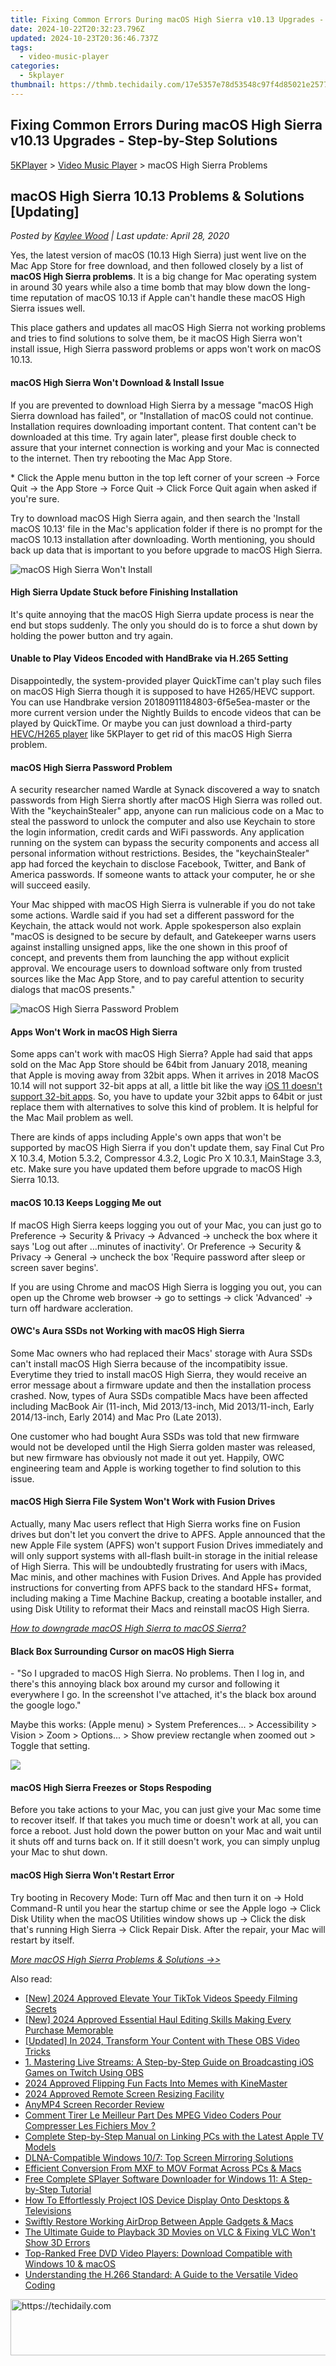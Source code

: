 ```yaml
---
title: Fixing Common Errors During macOS High Sierra v10.13 Upgrades - Step-by-Step Solutions
date: 2024-10-22T20:32:23.796Z
updated: 2024-10-23T20:36:46.737Z
tags:
  - video-music-player
categories:
  - 5kplayer
thumbnail: https://thmb.techidaily.com/17e5357e78d53548c97f4d85021e25770f5faa06fc039457c29951eca12e67ea.jpg
---
```


## Fixing Common Errors During macOS High Sierra v10.13 Upgrades - Step-by-Step Solutions

[5KPlayer](https://tools.techidaily.com/5kplayer/products/) \> [Video Music Player](https://tools.techidaily.com/5kplayer/video-music-player/) \> macOS High Sierra Problems 

## macOS High Sierra 10.13 Problems & Solutions \[Updating\]

 _Posted by [Kaylee Wood](https://www.quora.com/profile/Amanda-Hu-21) | Last update: April 28, 2020_

Yes, the latest version of macOS (10.13 High Sierra) just went live on the Mac App Store for free download, and then followed closely by a list of **macOS High Sierra problems**. It is a big change for Mac operating system in around 30 years while also a time bomb that may blow down the long-time reputation of macOS 10.13 if Apple can't handle these macOS High Sierra issues well. 

This place gathers and updates all macOS High Sierra not working problems and tries to find solutions to solve them, be it macOS High Sierra won't install issue, High Sierra password problems or apps won't work on macOS 10.13.

#### **macOS High Sierra Won't Download & Install Issue**

If you are prevented to download High Sierra by a message "macOS High Sierra download has failed", or "Installation of macOS could not continue. Installation requires downloading important content. That content can't be downloaded at this time. Try again later", please first double check to assure that your internet connection is working and your Mac is connected to the internet. Then try rebooting the Mac App Store.

\* Click the Apple menu button in the top left corner of your screen -> Force Quit -> the App Store -> Force Quit -> Click Force Quit again when asked if you're sure.

Try to download macOS High Sierra again, and then search the 'Install macOS 10.13' file in the Mac's application folder if there is no prompt for the macOS 10.13 installation after downloading. Worth mentioning, you should back up data that is important to you before upgrade to macOS High Sierra.

![macOS High Sierra Won't Install](https://www.5kplayer.com/video-music-player/img/high-sierra-wont-install.jpg) 

#### **High Sierra Update Stuck before Finishing Installation**

It's quite annoying that the macOS High Sierra update process is near the end but stops suddenly. The only you should do is to force a shut down by holding the power button and try again.

#### **Unable to Play Videos Encoded with HandBrake via H.265 Setting**

Disappointedly, the system-provided player QuickTime can't play such files on macOS High Sierra though it is supposed to have H265/HEVC support. You can use Handbrake version 20180911184803-6f5e5ea-master or the more current version under the Nightly Builds to encode videos that can be played by QuickTime. Or maybe you can just download a third-party [HEVC/H265 player](https://tools.techidaily.com/5kplayer/video-music-player/) like 5KPlayer to get rid of this macOS High Sierra problem.

#### **macOS High Sierra Password Problem**

A security researcher named Wardle at Synack discovered a way to snatch passwords from High Sierra shortly after macOS High Sierra was rolled out. With the "keychainStealer" app, anyone can run malicious code on a Mac to steal the password to unlock the computer and also use Keychain to store the login information, credit cards and WiFi passwords. Any application running on the system can bypass the security components and access all personal information without restrictions. Besides, the "keychainStealer" app had forced the keychain to disclose Facebook, Twitter, and Bank of America passwords. If someone wants to attack your computer, he or she will succeed easily.

Your Mac shipped with macOS High Sierra is vulnerable if you do not take some actions. Wardle said if you had set a different password for the Keychain, the attack would not work. Apple spokesperson also explain "macOS is designed to be secure by default, and Gatekeeper warns users against installing unsigned apps, like the one shown in this proof of concept, and prevents them from launching the app without explicit approval. We encourage users to download software only from trusted sources like the Mac App Store, and to pay careful attention to security dialogs that macOS presents."

![macOS High Sierra Password Problem](https://www.5kplayer.com/video-music-player/img/high-sierra-password-issue.jpg) 

#### **Apps Won't Work in macOS High Sierra**

Some apps can't work with macOS High Sierra? Apple had said that apps sold on the Mac App Store should be 64bit from January 2018, meaning that Apple is moving away from 32bit apps. When it arrives in 2018 MacOS 10.14 will not support 32-bit apps at all, a little bit like the way [iOS 11 doesn't support 32-bit apps](https://tools.techidaily.com/5kplayer/iphone-manager/). So, you have to update your 32bit apps to 64bit or just replace them with alternatives to solve this kind of problem. It is helpful for the Mac Mail problem as well.

There are kinds of apps including Apple's own apps that won't be supported by macOS High Sierra if you don't update them, say Final Cut Pro X 10.3.4, Motion 5.3.2, Compressor 4.3.2, Logic Pro X 10.3.1, MainStage 3.3, etc. Make sure you have updated them before upgrade to macOS High Sierra 10.13.

#### **macOS 10.13 Keeps Logging Me out**

If macOS High Sierra keeps logging you out of your Mac, you can just go to Preference -> Security & Privacy -> Advanced -> uncheck the box where it says 'Log out after …minutes of inactivity'. Or Preference -> Security & Privacy -> General -> uncheck the box 'Require password after sleep or screen saver begins'.

If you are using Chrome and macOS High Sierra is logging you out, you can open up the Chrome web browser -> go to settings -> click 'Advanced' -> turn off hardware accleration.

#### **OWC's Aura SSDs not Working with macOS High Sierra**

Some Mac owners who had replaced their Macs' storage with Aura SSDs can't install macOS High Sierra because of the incompatibity issue. Everytime they tried to install macOS High Sierra, they would receive an error message about a firmware update and then the installation process crashed. Now, types of Aura SSDs compatible Macs have been affected including MacBook Air (11-inch, Mid 2013/13-inch, Mid 2013/11-inch, Early 2014/13-inch, Early 2014) and Mac Pro (Late 2013).

One customer who had bought Aura SSDs was told that new firmware would not be developed until the High Sierra golden master was released, but new firmware has obviously not made it out yet. Happily, OWC engineering team and Apple is working together to find solution to this issue.

#### **macOS High Sierra File System Won't Work with Fusion Drives**

Actually, many Mac users reflect that High Sierra works fine on Fusion drives but don't let you convert the drive to APFS. Apple announced that the new Apple File system (APFS) won't support Fusion Drives immediately and will only support systems with all-flash built-in storage in the initial release of High Sierra. This will be undoubtedly frustrating for users with iMacs, Mac minis, and other machines with Fusion Drives. And Apple has provided instructions for converting from APFS back to the standard HFS+ format, including making a Time Machine Backup, creating a bootable installer, and using Disk Utility to reformat their Macs and reinstall macOS High Sierra.

_[How to downgrade macOS High Sierra to macOS Sierra?](https://tools.techidaily.com/5kplayer/iphone-manager/)_

#### **Black Box Surrounding Cursor on macOS High Sierra**

\- "So I upgraded to macOS High Sierra. No problems. Then I log in, and there's this annoying black box around my cursor and following it everywhere I go. In the screenshot I've attached, it's the black box around the google logo."

Maybe this works: (Apple menu) > System Preferences... > Accessibility > Vision > Zoom > Options... > Show preview rectangle when zoomed out > Toggle that setting.

![](https://www.5kplayer.com/video-music-player/img/high-sierra-black-cursor.jpg) 

#### **macOS High Sierra Freezes or Stops Respoding**

Before you take actions to your Mac, you can just give your Mac some time to recover itself. If that takes you much time or doesn't work at all, you can force a reboot. Just hold down the power button on your Mac and wait until it shuts off and turns back on. If it still doesn't work, you can simply unplug your Mac to shut down.

#### **macOS High Sierra Won't Restart Error**

Try booting in Recovery Mode: Turn off Mac and then turn it on -> Hold Command-R until you hear the startup chime or see the Apple logo -> Click Disk Utility when the macOS Utilities window shows up -> Click the disk that's running High Sierra -> Click Repair Disk. After the repair, your Mac will restart by itself.

_[More macOS High Sierra Problems & Solutions ->>](https://discussions.apple.com/community/mac%5Fos/high%5Fsierra)_

<ins class="adsbygoogle"
     style="display:block"
     data-ad-format="autorelaxed"
     data-ad-client="ca-pub-7571918770474297"
     data-ad-slot="1223367746"></ins>

<ins class="adsbygoogle"
     style="display:block"
     data-ad-client="ca-pub-7571918770474297"
     data-ad-slot="8358498916"
     data-ad-format="auto"
     data-full-width-responsive="true"></ins>

<span class="atpl-alsoreadstyle">Also read:</span>
<div><ul>
<li><a href="https://tiktok-video-files.techidaily.com/new-2024-approved-elevate-your-tiktok-videos-speedy-filming-secrets/"><u>[New] 2024 Approved Elevate Your TikTok Videos Speedy Filming Secrets</u></a></li>
<li><a href="https://fox-helps.techidaily.com/new-2024-approved-essential-haul-editing-skills-making-every-purchase-memorable/"><u>[New] 2024 Approved Essential Haul Editing Skills Making Every Purchase Memorable</u></a></li>
<li><a href="https://visual-screen-recording.techidaily.com/updated-in-2024-transform-your-content-with-these-obs-video-tricks/"><u>[Updated] In 2024, Transform Your Content with These OBS Video Tricks</u></a></li>
<li><a href="https://media-tips.techidaily.com/1-mastering-live-streams-a-step-by-step-guide-on-broadcasting-ios-games-on-twitch-using-obs/"><u>1. Mastering Live Streams: A Step-by-Step Guide on Broadcasting iOS Games on Twitch Using OBS</u></a></li>
<li><a href="https://fox-glue.techidaily.com/2024-approved-flipping-fun-facts-into-memes-with-kinemaster/"><u>2024 Approved Flipping Fun Facts Into Memes with KineMaster</u></a></li>
<li><a href="https://extra-guidance.techidaily.com/2024-approved-remote-screen-resizing-facility/"><u>2024 Approved Remote Screen Resizing Facility</u></a></li>
<li><a href="https://screen-sharing-recording.techidaily.com/anymp4-screen-recorder-review/"><u>AnyMP4 Screen Recorder Review</u></a></li>
<li><a href="https://some-knowledge.techidaily.com/comment-tirer-le-meilleur-part-des-mpeg-video-coders-pour-compresser-les-fichiers-mov/"><u>Comment Tirer Le Meilleur Part Des MPEG Video Coders Pour Compresser Les Fichiers Mov ?</u></a></li>
<li><a href="https://media-tips.techidaily.com/complete-step-by-step-manual-on-linking-pcs-with-the-latest-apple-tv-models/"><u>Complete Step-by-Step Manual on Linking PCs with the Latest Apple TV Models</u></a></li>
<li><a href="https://media-tips.techidaily.com/dlna-compatible-windows-107-top-screen-mirroring-solutions/"><u>DLNA-Compatible Windows 10/7: Top Screen Mirroring Solutions</u></a></li>
<li><a href="https://win-answers.techidaily.com/efficient-conversion-from-mxf-to-mov-format-across-pcs-and-macs/"><u>Efficient Conversion From MXF to MOV Format Across PCs & Macs</u></a></li>
<li><a href="https://media-tips.techidaily.com/free-complete-splayer-software-downloader-for-windows-11-a-step-by-step-tutorial/"><u>Free Complete SPlayer Software Downloader for Windows 11: A Step-by-Step Tutorial</u></a></li>
<li><a href="https://media-tips.techidaily.com/how-to-effortlessly-project-ios-device-display-onto-desktops-and-televisions/"><u>How To Effortlessly Project IOS Device Display Onto Desktops & Televisions</u></a></li>
<li><a href="https://extra-tips.techidaily.com/swiftly-restore-working-airdrop-between-apple-gadgets-and-macs/"><u>Swiftly Restore Working AirDrop Between Apple Gadgets & Macs</u></a></li>
<li><a href="https://media-tips.techidaily.com/the-ultimate-guide-to-playback-3d-movies-on-vlc-and-fixing-vlc-wont-show-3d-errors/"><u>The Ultimate Guide to Playback 3D Movies on VLC & Fixing VLC Won't Show 3D Errors</u></a></li>
<li><a href="https://media-tips.techidaily.com/top-ranked-free-dvd-video-players-download-compatible-with-windows-10-and-macos/"><u>Top-Ranked Free DVD Video Players: Download Compatible with Windows 10 & macOS</u></a></li>
<li><a href="https://media-tips.techidaily.com/understanding-the-h266-standard-a-guide-to-the-versatile-video-coding/"><u>Understanding the H.266 Standard: A Guide to the Versatile Video Coding</u></a></li>
</ul></div>

<!-- affiliate ads begin -->
<a href="https://ephamedtechinc.pxf.io/c/5597632/2136614/26400" target="_top" id="2136614">
  <img src="//a.impactradius-go.com/display-ad/26400-2136614" border="0" alt="https://techidaily.com" width="728" height="90"/>
</a>
<img height="0" width="0" src="https://ephamedtechinc.pxf.io/i/5597632/2136614/26400" style="position:absolute;visibility:hidden;" border="0" />
<!-- affiliate ads end -->

